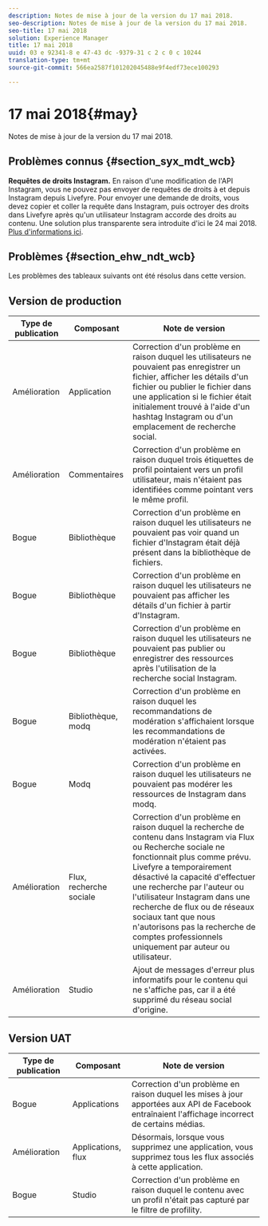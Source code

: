 ```yaml
---
description: Notes de mise à jour de la version du 17 mai 2018.
seo-description: Notes de mise à jour de la version du 17 mai 2018.
seo-title: 17 mai 2018
solution: Experience Manager
title: 17 mai 2018
uuid: 03 e 92341-8 e 47-43 dc -9379-31 c 2 c 0 c 10244
translation-type: tm+mt
source-git-commit: 566ea2587f101202045488e9f4edf73ece100293

---
```



# 17 mai 2018{#may}

Notes de mise à jour de la version du 17 mai 2018.

## Problèmes connus {#section_syx_mdt_wcb}

**Requêtes de droits Instagram.** En raison d'une modification de l'API Instagram, vous ne pouvez pas envoyer de requêtes de droits à et depuis Instagram depuis Livefyre. Pour envoyer une demande de droits, vous devez copier et coller la requête dans Instagram, puis octroyer des droits dans Livefyre après qu'un utilisateur Instagram accorde des droits au contenu. Une solution plus transparente sera introduite d'ici le 24 mai 2018. [Plus d'informations ici](/help/using/c-anouncements.md#c_anouncements).

## Problèmes {#section_ehw_ndt_wcb}

Les problèmes des tableaux suivants ont été résolus dans cette version.

## Version de production

| **Type de publication** | **Composant** | **Note de version** |
|---|---|---|
| Amélioration | Application | Correction d'un problème en raison duquel les utilisateurs ne pouvaient pas enregistrer un fichier, afficher les détails d'un fichier ou publier le fichier dans une application si le fichier était initialement trouvé à l'aide d'un hashtag Instagram ou d'un emplacement de recherche social. |
| Amélioration | Commentaires | Correction d'un problème en raison duquel trois étiquettes de profil pointaient vers un profil utilisateur, mais n'étaient pas identifiées comme pointant vers le même profil. |
| Bogue | Bibliothèque | Correction d'un problème en raison duquel les utilisateurs ne pouvaient pas voir quand un fichier d'Instagram était déjà présent dans la bibliothèque de fichiers. |
| Bogue | Bibliothèque | Correction d'un problème en raison duquel les utilisateurs ne pouvaient pas afficher les détails d'un fichier à partir d'Instagram. |
| Bogue | Bibliothèque | Correction d'un problème en raison duquel les utilisateurs ne pouvaient pas publier ou enregistrer des ressources après l'utilisation de la recherche social Instagram. |
| Bogue | Bibliothèque, modq | Correction d'un problème en raison duquel les recommandations de modération s'affichaient lorsque les recommandations de modération n'étaient pas activées. |
| Bogue | Modq | Correction d'un problème en raison duquel les utilisateurs ne pouvaient pas modérer les ressources de Instagram dans modq. |
| Amélioration | Flux, recherche sociale | Correction d'un problème en raison duquel la recherche de contenu dans Instagram via Flux ou Recherche sociale ne fonctionnait plus comme prévu. Livefyre a temporairement désactivé la capacité d'effectuer une recherche par l'auteur ou l'utilisateur Instagram dans une recherche de flux ou de réseaux sociaux tant que nous n'autorisons pas la recherche de comptes professionnels uniquement par auteur ou utilisateur. |
| Amélioration | Studio | Ajout de messages d'erreur plus informatifs pour le contenu qui ne s'affiche pas, car il a été supprimé du réseau social d'origine. |

## Version UAT

| **Type de publication** | **Composant** | **Note de version** |
|---|---|---|
| Bogue | Applications | Correction d'un problème en raison duquel les mises à jour apportées aux API de Facebook entraînaient l'affichage incorrect de certains médias. |
| Amélioration | Applications, flux | Désormais, lorsque vous supprimez une application, vous supprimez tous les flux associés à cette application. |
| Bogue | Studio | Correction d'un problème en raison duquel le contenu avec un profil n'était pas capturé par le filtre de profility. |

